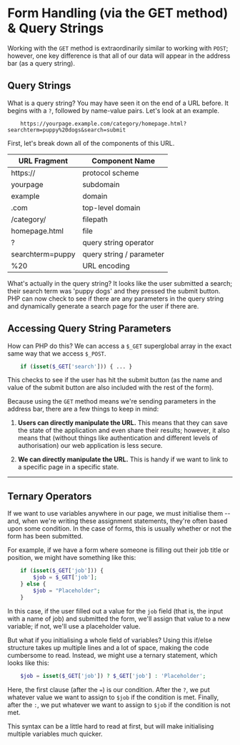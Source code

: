 # Form Handling (via the GET method) & Query Strings

Working with the `GET` method is extraordinarily similar to working with `POST`; however, one key difference is that all of our data will appear in the address bar (as a query string).

## Query Strings

What is a query string? You may have seen it on the end of a URL before. It begins with a `?`, followed by name-value pairs. Let's look at an example.

```Plain Text
    https://yourpage.example.com/category/homepage.html?searchterm=puppy%20dogs&search=submit
```

First, let's break down all of the components of this URL.

| URL Fragment     | Component Name           |
|------------------|--------------------------|
| https://         | protocol scheme          |
| yourpage         | subdomain                |
| example          | domain                   |
| .com             | top-level domain         |
| /category/       | filepath                 |
| homepage.html    | file                     |
| ?                | query string operator    |
| searchterm=puppy | query string / parameter |
| %20              | URL encoding             |

What's actually in the query string? It looks like the user submitted a search; their search term was 'puppy dogs' and they pressed the submit button. PHP can now check to see if there are any parameters in the query string and dynamically generate a search page for the user if there are. 

## Accessing Query String Parameters

How can PHP do this? We can access a `$_GET` superglobal array in the exact same way that we access `$_POST`. 

```PHP
    if (isset($_GET['search'])) { ... }
```

This checks to see if the user has hit the submit button (as the name and value of the submit button are also included with the rest of the form).

Because using the `GET` method means we're sending parameters in the address bar, there are a few things to keep in mind:

1. **Users can directly manipulate the URL.** This means that they can save the state of the application and even share their results; however, it also means that (without things like authentication and different levels of authorisation) our web application is less secure.

2. **We can directly manipulate the URL.** This is handy if we want to link to a specific page in a specific state. 


---


## Ternary Operators

If we want to use variables anywhere in our page, we must initialise them -- and, when we're writing these assignment statements, they're often based upon some condition. In the case of forms, this is usually whether or not the form has been submitted. 

For example, if we have a form where someone is filling out their job title or position, we might have something like this:

```PHP
    if (isset($_GET['job'])) {
        $job = $_GET['job'];
    } else {
        $job = "Placeholder";
    }
```

In this case, if the user filled out a value for the `job` field (that is, the input with a name of job) and submitted the form, we'll assign that value to a new variable; if not, we'll use a placeholder value. 

But what if you initialising a whole field of variables? Using this if/else structure takes up multiple lines and a lot of space, making the code cumbersome to read. Instead, we might use a ternary statement, which looks like this:

```PHP
    $job = isset($_GET['job']) ? $_GET['job'] : 'Placeholder';
```

Here, the first clause (after the `=`) is our condition. After the `?`, we put whatever value we want to assign to `$job` if the condition is met. Finally, after the `:`, we put whatever we want to assign to `$job` if the condition is not met.

This syntax can be a little hard to read at first, but will make initialising multiple variables much quicker.